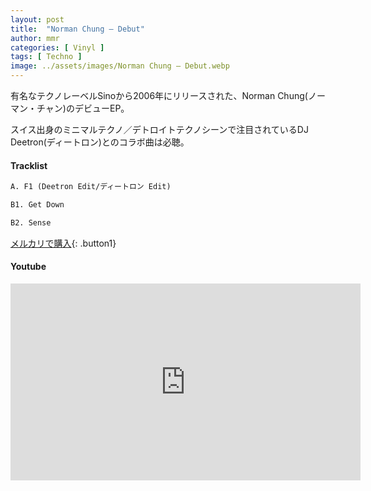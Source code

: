 ```yaml
---
layout: post
title:  "Norman Chung – Debut"
author: mmr
categories: [ Vinyl ]
tags: [ Techno ]
image: ../assets/images/Norman Chung – Debut.webp
---
```


有名なテクノレーベルSinoから2006年にリリースされた、Norman Chung(ノーマン・チャン)のデビューEP。

スイス出身のミニマルテクノ／デトロイトテクノシーンで注目されているDJ Deetron(ディートロン)とのコラボ曲は必聴。

#### Tracklist
```md
A. F1 (Deetron Edit/ディートロン Edit)

B1. Get Down

B2. Sense
```


[メルカリで購入](https://jp.mercari.com/item/m16258519746?afid=6142608987){: .button1}

#### Youtube
<iframe width="560" height="315" src="https://www.youtube.com/embed/dNKQjITb7g8?si=8yk0AlhJqbCxiI_L" title="YouTube video player" frameborder="0" allow="accelerometer; autoplay; clipboard-write; encrypted-media; gyroscope; picture-in-picture; web-share" referrerpolicy="strict-origin-when-cross-origin" allowfullscreen></iframe>
